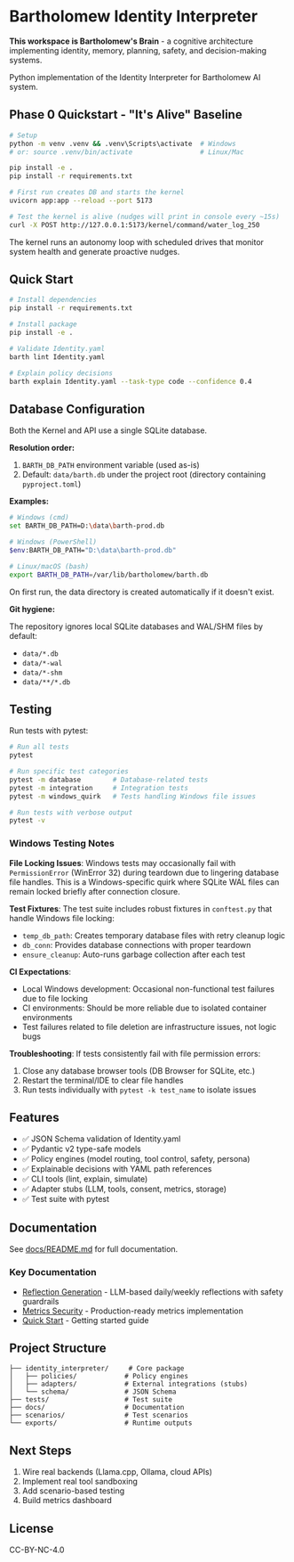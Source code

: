 # Bartholomew Identity Interpreter

**This workspace is Bartholomew's Brain** - a cognitive architecture implementing identity, memory, planning, safety, and decision-making systems.

Python implementation of the Identity Interpreter for Bartholomew AI system.

## Phase 0 Quickstart - "It's Alive" Baseline

```bash
# Setup
python -m venv .venv && .venv\Scripts\activate  # Windows
# or: source .venv/bin/activate                 # Linux/Mac

pip install -e .
pip install -r requirements.txt

# First run creates DB and starts the kernel
uvicorn app:app --reload --port 5173

# Test the kernel is alive (nudges will print in console every ~15s)
curl -X POST http://127.0.0.1:5173/kernel/command/water_log_250
```

The kernel runs an autonomy loop with scheduled drives that monitor system health and generate proactive nudges.

## Quick Start

```bash
# Install dependencies
pip install -r requirements.txt

# Install package
pip install -e .

# Validate Identity.yaml
barth lint Identity.yaml

# Explain policy decisions
barth explain Identity.yaml --task-type code --confidence 0.4
```

## Database Configuration

Both the Kernel and API use a single SQLite database.

**Resolution order:**
1. `BARTH_DB_PATH` environment variable (used as-is)
2. Default: `data/barth.db` under the project root (directory containing `pyproject.toml`)

**Examples:**

```bash
# Windows (cmd)
set BARTH_DB_PATH=D:\data\barth-prod.db

# Windows (PowerShell)
$env:BARTH_DB_PATH="D:\data\barth-prod.db"

# Linux/macOS (bash)
export BARTH_DB_PATH=/var/lib/bartholomew/barth.db
```

On first run, the data directory is created automatically if it doesn't exist.

**Git hygiene:**

The repository ignores local SQLite databases and WAL/SHM files by default:
- `data/*.db`
- `data/*-wal`
- `data/*-shm`
- `data/**/*.db`

## Testing

Run tests with pytest:

```bash
# Run all tests
pytest

# Run specific test categories
pytest -m database        # Database-related tests
pytest -m integration     # Integration tests
pytest -m windows_quirk   # Tests handling Windows file issues

# Run tests with verbose output
pytest -v
```

### Windows Testing Notes

**File Locking Issues**: Windows tests may occasionally fail with `PermissionError` (WinError 32) during teardown due to lingering database file handles. This is a Windows-specific quirk where SQLite WAL files can remain locked briefly after connection closure.

**Test Fixtures**: The test suite includes robust fixtures in `conftest.py` that handle Windows file locking:

- `temp_db_path`: Creates temporary database files with retry cleanup logic
- `db_conn`: Provides database connections with proper teardown
- `ensure_cleanup`: Auto-runs garbage collection after each test

**CI Expectations**:

- Local Windows development: Occasional non-functional test failures due to file locking
- CI environments: Should be more reliable due to isolated container environments
- Test failures related to file deletion are infrastructure issues, not logic bugs

**Troubleshooting**: If tests consistently fail with file permission errors:

1. Close any database browser tools (DB Browser for SQLite, etc.)
2. Restart the terminal/IDE to clear file handles
3. Run tests individually with `pytest -k test_name` to isolate issues

## Features

- ✅ JSON Schema validation of Identity.yaml
- ✅ Pydantic v2 type-safe models
- ✅ Policy engines (model routing, tool control, safety, persona)
- ✅ Explainable decisions with YAML path references
- ✅ CLI tools (lint, explain, simulate)
- ✅ Adapter stubs (LLM, tools, consent, metrics, storage)
- ✅ Test suite with pytest

## Documentation

See [docs/README.md](docs/README.md) for full documentation.

### Key Documentation

- [Reflection Generation](docs/REFLECTION_GENERATION.md) - LLM-based daily/weekly reflections with safety guardrails
- [Metrics Security](METRICS_SECURITY_IMPLEMENTATION.md) - Production-ready metrics implementation
- [Quick Start](QUICKSTART.md) - Getting started guide

## Project Structure

```text
├── identity_interpreter/     # Core package
│   ├── policies/            # Policy engines
│   ├── adapters/            # External integrations (stubs)
│   └── schema/              # JSON Schema
├── tests/                   # Test suite
├── docs/                    # Documentation
├── scenarios/               # Test scenarios
└── exports/                 # Runtime outputs
```

## Next Steps

1. Wire real backends (Llama.cpp, Ollama, cloud APIs)
2. Implement real tool sandboxing
3. Add scenario-based testing
4. Build metrics dashboard

## License

CC-BY-NC-4.0
